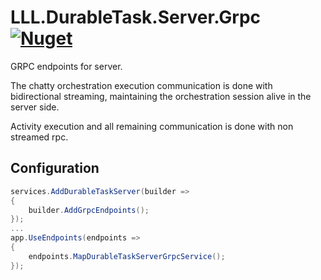 # LLL.DurableTask.Server.Grpc [![Nuget](https://img.shields.io/nuget/v/LLL.DurableTask.Server.Grpc)](https://www.nuget.org/packages/LLL.DurableTask.Server.Grpc/)

GRPC endpoints for server.

The chatty orchestration execution communication is done with bidirectional streaming, maintaining the orchestration session alive in the server side.

Activity execution and all remaining communication is done with non streamed rpc.

## Configuration

```C#
services.AddDurableTaskServer(builder =>
{
    builder.AddGrpcEndpoints();
});
...
app.UseEndpoints(endpoints =>
{
    endpoints.MapDurableTaskServerGrpcService();
});
```
